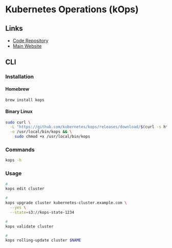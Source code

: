 # Kubernetes Operations (kOps)

## Links

- [Code Repository](https://github.com/kubernetes/kops)
- [Main Website](https://kops.sigs.k8s.io/)

## CLI

### Installation

#### Homebrew

```sh
brew install kops
```

#### Binary Linux

```sh
sudo curl \
  -L "https://github.com/kubernetes/kops/releases/download/$(curl -s https://api.github.com/repos/kubernetes/kops/releases/latest | grep tag_name | cut -d '"' -f 4)/kops-linux-amd64" \
  -o /usr/local/bin/kops && \
    sudo chmod +x /usr/local/bin/kops
```

### Commands

```sh
kops -h
```

### Usage

```sh
#
kops edit cluster

#
kops upgrade cluster kubernetes-cluster.example.com \
  --yes \
  --state=s3://kops-state-1234

#
kops validate cluster

#
kops rolling-update cluster $NAME
```
